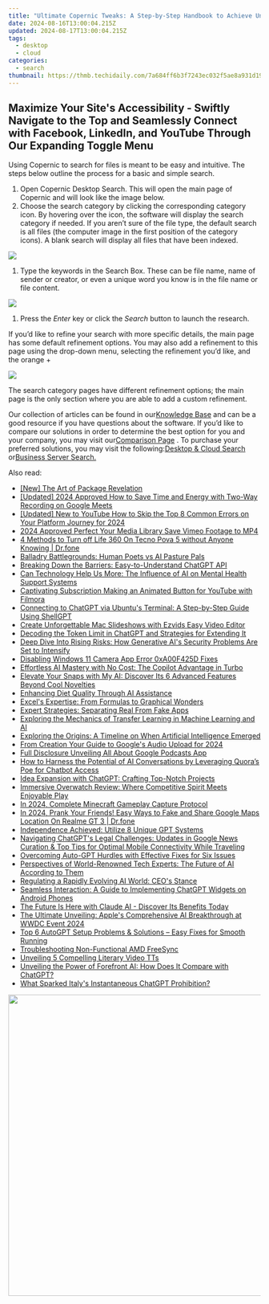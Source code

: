 ```yaml
---
title: "Ultimate Copernic Tweaks: A Step-by-Step Handbook to Achieve Unmatched Productivity"
date: 2024-08-16T13:00:04.215Z
updated: 2024-08-17T13:00:04.215Z
tags:
  - desktop
  - cloud
categories:
  - search
thumbnail: https://thmb.techidaily.com/7a684ff6b3f7243ec032f5ae8a931d190264bae1e112796613965ade353d6f1f.png
---
```


## Maximize Your Site's Accessibility - Swiftly Navigate to the Top and Seamlessly Connect with Facebook, LinkedIn, and YouTube Through Our Expanding Toggle Menu

Using Copernic to search for files is meant to be easy and intuitive. The steps below outline the process for a basic and simple search.

1. Open Copernic Desktop Search. This will open the main page of Copernic and will look like the image below.
2. Choose the search category by clicking the corresponding category icon. By hovering over the icon, the software will display the search category if needed. If you aren’t sure of the file type, the default search is all files (the computer image in the first position of the category icons). A blank search will display all files that have been indexed.

![](https://copernic.com/wp-content/uploads/2023/04/Search-a-file.png)

1. Type the keywords in the Search Box. These can be file name, name of sender or creator, or even a unique word you know is in the file name or file content.

![](https://copernic.com/wp-content/uploads/2023/04/Search-a-file-2.png)

1. Press the _Enter_ key or click the _Search_ button to launch the research.

 If you’d like to refine your search with more specific details, the main page has some default refinement options. You may also add a refinement to this page using the drop-down menu, selecting the refinement you’d like, and the orange +

![](https://copernic.com/wp-content/uploads/2023/04/Search-a-file-3.png)

 The search category pages have different refinement options; the main page is the only section where you are able to add a custom refinement.

 Our collection of articles can be found in our[Knowledge Base](https://copernicsearch.freshdesk.com/en/support/home) and can be a good resource if you have questions about the software. If you’d like to compare our solutions in order to determine the best option for you and your company, you may visit our[Comparison Page](https://copernic.com/comparison/) . To purchase your preferred solutions, you may visit the following:[Desktop & Cloud Search](https://tools.techidaily.com/copernic/download/) or[Business Server Search.](https://tools.techidaily.com/copernic/download/)

<ins class="adsbygoogle"
     style="display:block"
     data-ad-format="autorelaxed"
     data-ad-client="ca-pub-7571918770474297"
     data-ad-slot="1223367746"></ins>



<ins class="adsbygoogle"
     style="display:block"
     data-ad-client="ca-pub-7571918770474297"
     data-ad-slot="8358498916"
     data-ad-format="auto"
     data-full-width-responsive="true"></ins>

<span class="atpl-alsoreadstyle">Also read:</span>
<div><ul>
<li><a href="https://some-skills.techidaily.com/new-the-art-of-package-revelation/"><u>[New] The Art of Package Revelation</u></a></li>
<li><a href="https://video-capture.techidaily.com/updated-2024-approved-how-to-save-time-and-energy-with-two-way-recording-on-google-meets/"><u>[Updated] 2024 Approved  How to Save Time and Energy with Two-Way Recording on Google Meets</u></a></li>
<li><a href="https://youtube-lab.techidaily.com/ed-new-to-youtube-how-to-skip-the-top-8-common-errors-on-your-platform-journey-for-2024/"><u>[Updated] New to YouTube  How to Skip the Top 8 Common Errors on Your Platform Journey for 2024</u></a></li>
<li><a href="https://vimeo-videos.techidaily.com/2024-approved-perfect-your-media-library-save-vimeo-footage-to-mp4/"><u>2024 Approved  Perfect Your Media Library  Save Vimeo Footage to MP4</u></a></li>
<li><a href="https://location-fake.techidaily.com/4-methods-to-turn-off-life-360-on-tecno-pova-5-without-anyone-knowing-drfone-by-drfone-virtual-android/"><u>4 Methods to Turn off Life 360 On Tecno Pova 5 without Anyone Knowing | Dr.fone</u></a></li>
<li><a href="https://tech-revival.techidaily.com/balladry-battlegrounds-human-poets-vs-ai-pasture-pals/"><u>Balladry Battlegrounds: Human Poets vs AI Pasture Pals</u></a></li>
<li><a href="https://tech-revival.techidaily.com/breaking-down-the-barriers-easy-to-understand-chatgpt-api/"><u>Breaking Down the Barriers: Easy-to-Understand ChatGPT API</u></a></li>
<li><a href="https://tech-revival.techidaily.com/can-technology-help-us-more-the-influence-of-ai-on-mental-health-support-systems/"><u>Can Technology Help Us More: The Influence of AI on Mental Health Support Systems</u></a></li>
<li><a href="https://youtube-clips.techidaily.com/captivating-subscription-making-an-animated-button-for-youtube-with-filmora/"><u>Captivating Subscription  Making an Animated Button for YouTube with Filmora</u></a></li>
<li><a href="https://tech-revival.techidaily.com/connecting-to-chatgpt-via-ubuntus-terminal-a-step-by-step-guide-using-shellgpt/"><u>Connecting to ChatGPT via Ubuntu's Terminal: A Step-by-Step Guide Using ShellGPT</u></a></li>
<li><a href="https://ai-vdieo-software.techidaily.com/create-unforgettable-mac-slideshows-with-ezvids-easy-video-editor/"><u>Create Unforgettable Mac Slideshows with Ezvids Easy Video Editor</u></a></li>
<li><a href="https://tech-revival.techidaily.com/decoding-the-token-limit-in-chatgpt-and-strategies-for-extending-it/"><u>Decoding the Token Limit in ChatGPT and Strategies for Extending It</u></a></li>
<li><a href="https://tech-revival.techidaily.com/deep-dive-into-rising-risks-how-generative-ais-security-problems-are-set-to-intensify/"><u>Deep Dive Into Rising Risks: How Generative AI's Security Problems Are Set to Intensify</u></a></li>
<li><a href="https://windows11.techidaily.com/disabling-windows-11-camera-app-error-0xa00f425d-fixes/"><u>Disabling Windows 11 Camera App Error 0xA00F425D Fixes</u></a></li>
<li><a href="https://tech-revival.techidaily.com/effortless-ai-mastery-with-no-cost-the-copilot-advantage-in-turbo/"><u>Effortless AI Mastery with No Cost: The Copilot Advantage in Turbo</u></a></li>
<li><a href="https://tech-revival.techidaily.com/elevate-your-snaps-with-my-ai-discover-its-6-advanced-features-beyond-cool-novelties/"><u>Elevate Your Snaps with My AI: Discover Its 6 Advanced Features Beyond Cool Novelties</u></a></li>
<li><a href="https://tech-revival.techidaily.com/enhancing-diet-quality-through-ai-assistance/"><u>Enhancing Diet Quality Through AI Assistance</u></a></li>
<li><a href="https://tech-revival.techidaily.com/excels-expertise-from-formulas-to-graphical-wonders/"><u>Excel's Expertise: From Formulas to Graphical Wonders</u></a></li>
<li><a href="https://tech-revival.techidaily.com/expert-strategies-separating-real-from-fake-apps/"><u>Expert Strategies: Separating Real From Fake Apps</u></a></li>
<li><a href="https://tech-revival.techidaily.com/exploring-the-mechanics-of-transfer-learning-in-machine-learning-and-ai/"><u>Exploring the Mechanics of Transfer Learning in Machine Learning and AI</u></a></li>
<li><a href="https://tech-revival.techidaily.com/exploring-the-origins-a-timeline-on-when-artificial-intelligence-emerged/"><u>Exploring the Origins: A Timeline on When Artificial Intelligence Emerged</u></a></li>
<li><a href="https://some-techniques.techidaily.com/from-creation-your-guide-to-googles-audio-upload-for-2024/"><u>From Creation  Your Guide to Google's Audio Upload for 2024</u></a></li>
<li><a href="https://vp-tips.techidaily.com/full-disclosure-unveiling-all-about-google-podcasts-app/"><u>Full Disclosure  Unveiling All About Google Podcasts App</u></a></li>
<li><a href="https://tech-revival.techidaily.com/how-to-harness-the-potential-of-ai-conversations-by-leveraging-quoras-poe-for-chatbot-access/"><u>How to Harness the Potential of AI Conversations by Leveraging Quora’s Poe for Chatbot Access</u></a></li>
<li><a href="https://tech-revival.techidaily.com/idea-expansion-with-chatgpt-crafting-top-notch-projects/"><u>Idea Expansion with ChatGPT: Crafting Top-Notch Projects</u></a></li>
<li><a href="https://tech-revival.techidaily.com/immersive-overwatch-review-where-competitive-spirit-meets-enjoyable-play/"><u>Immersive Overwatch Review: Where Competitive Spirit Meets Enjoyable Play</u></a></li>
<li><a href="https://screen-mirroring-recording.techidaily.com/in-2024-complete-minecraft-gameplay-capture-protocol/"><u>In 2024, Complete Minecraft Gameplay Capture Protocol</u></a></li>
<li><a href="https://phone-solutions.techidaily.com/in-2024-prank-your-friends-easy-ways-to-fake-and-share-google-maps-location-on-realme-gt-3-drfone-by-drfone-virtual-android/"><u>In 2024, Prank Your Friends! Easy Ways to Fake and Share Google Maps Location On Realme GT 3 | Dr.fone</u></a></li>
<li><a href="https://tech-revival.techidaily.com/independence-achieved-utilize-8-unique-gpt-systems/"><u>Independence Achieved: Utilize 8 Unique GPT Systems</u></a></li>
<li><a href="https://tech-revival.techidaily.com/navigating-chatgpts-legal-challenges-updates-in-google-news-curation-and-top-tips-for-optimal-mobile-connectivity-while-traveling/"><u>Navigating ChatGPT's Legal Challenges: Updates in Google News Curation & Top Tips for Optimal Mobile Connectivity While Traveling</u></a></li>
<li><a href="https://tech-revival.techidaily.com/overcoming-auto-gpt-hurdles-with-effective-fixes-for-six-issues/"><u>Overcoming Auto-GPT Hurdles with Effective Fixes for Six Issues</u></a></li>
<li><a href="https://tech-revival.techidaily.com/perspectives-of-world-renowned-tech-experts-the-future-of-ai-according-to-them/"><u>Perspectives of World-Renowned Tech Experts: The Future of AI According to Them</u></a></li>
<li><a href="https://tech-revival.techidaily.com/regulating-a-rapidly-evolving-ai-world-ceos-stance/"><u>Regulating a Rapidly Evolving AI World: CEO's Stance</u></a></li>
<li><a href="https://tech-revival.techidaily.com/seamless-interaction-a-guide-to-implementing-chatgpt-widgets-on-android-phones/"><u>Seamless Interaction: A Guide to Implementing ChatGPT Widgets on Android Phones</u></a></li>
<li><a href="https://tech-revival.techidaily.com/the-future-is-here-with-claude-ai-discover-its-benefits-today/"><u>The Future Is Here with Claude AI - Discover Its Benefits Today</u></a></li>
<li><a href="https://tech-revival.techidaily.com/the-ultimate-unveiling-apples-comprehensive-ai-breakthrough-at-wwdc-event-2024/"><u>The Ultimate Unveiling: Apple's Comprehensive AI Breakthrough at WWDC Event 2024</u></a></li>
<li><a href="https://tech-revival.techidaily.com/top-6-autogpt-setup-problems-and-solutions-easy-fixes-for-smooth-running/"><u>Top 6 AutoGPT Setup Problems & Solutions – Easy Fixes for Smooth Running</u></a></li>
<li><a href="https://graphic-issues.techidaily.com/troubleshooting-non-functional-amd-freesync/"><u>Troubleshooting Non-Functional AMD FreeSync</u></a></li>
<li><a href="https://extra-resources.techidaily.com/unveiling-5-compelling-literary-video-tts/"><u>Unveiling 5 Compelling Literary Video TTs</u></a></li>
<li><a href="https://tech-revival.techidaily.com/unveiling-the-power-of-forefront-ai-how-does-it-compare-with-chatgpt/"><u>Unveiling the Power of Forefront AI: How Does It Compare with ChatGPT?</u></a></li>
<li><a href="https://tech-revival.techidaily.com/what-sparked-italys-instantaneous-chatgpt-prohibition/"><u>What Sparked Italy's Instantaneous ChatGPT Prohibition?</u></a></li>
</ul></div>

<!-- affiliate ads begin -->
<a href="https://appsumo.8odi.net/c/5597632/2075482/7443" target="_top" id="2075482"><img src="//a.impactradius-go.com/display-ad/7443-2075482" border="0" alt="" width="1200" height="600"/></a><img height="0" width="0" src="https://appsumo.8odi.net/i/5597632/2075482/7443" style="position:absolute;visibility:hidden;" border="0" />
<!-- affiliate ads end -->